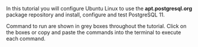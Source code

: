 In this tutorial you will configure Ubuntu Linux to use the
**apt.postgresql.org** package repository and install, configure and test
PostgreSQL 11.

Command to run are shown in grey boxes throughout the tutorial. Click on the
boxes or copy and paste the commands into the terminal to execute each command.
